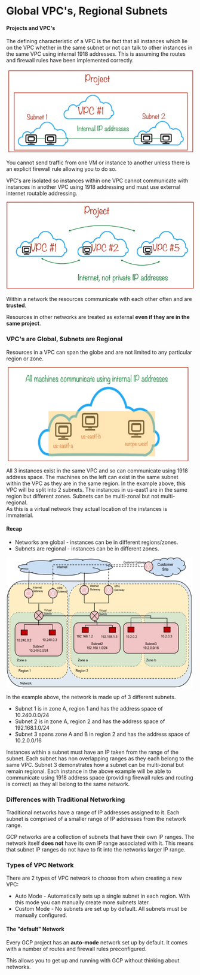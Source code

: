 # Global VPC's, Regional Subnets


#### Projects and VPC's

The defining characteristic of a VPC is the fact that all instances which lie on the VPC whether in the same subnet or not can talk to other instances in the same VPC using internal 1918 addresses. This is assuming the routes and firewall rules have been implemented correctly.

![gcp_project_1.png](attachments/801c0fb4.png)


You cannot send traffic from one VM or instance to another unless there is an explicit firewall rule allowing you to do so.

VPC's are isolated so instances within one VPC cannot communicate with instances in another VPC using 1918 addressing and must use external internet routable addressing.

![gcp_project_2.png](attachments/03bd931d.png)


Within a network the resources communicate with each other often and are **trusted**.

Resources in other networks are treated as external **even if they are in the same project**.

### VPC's are Global, Subnets are Regional

Resources in a VPC can span the globe and are not limited to any particular region or zone.


![gcp_project_3.png](attachments/41fe2b8f.png)

All 3 instances exist in the same VPC and so can communicate using 1918 address space. The machines on the left can exist in the same subnet within the VPC as they are in the same region. In the example above, this VPC will be split into 2 subnets. The instances in us-east1 are in the same region but different zones. Subnets can be multi-zonal but not multi-regional.  
As this is a virtual network they actual location of the instances is immaterial.

#### Recap

- Networks are global - instances can be in different regions/zones.
- Subnets are regional - instances can be in different zones.

![gcp_network_1.png](attachments/6c38683e.png)


In the example above, the network is made up of 3 different subnets.

- Subnet 1 is in zone A, region 1 and has the address space of 10.240.0.0/24
- Subnet 2 is in zone A, region 2 and has the address space of 192.168.1.0/24
- Subnet 3 spans zone A and B in region 2 and has the address space of 10.2.0.0/16

Instances within a subnet must have an IP taken from the range of the subnet. Each subnet has non overlapping ranges as they each belong to the same VPC. Subnet 3 demonstrates how a subnet can be multi-zonal but remain regional. Each instance in the above example will be able to communicate using 1918 address space (providing firewall rules and routing is correct) as they all belong to the same network.


### Differences with Traditional Networking

Traditional networks have a range of IP addresses assigned to it. Each subnet is comprised of a smaller range of IP addresses from the network range.

GCP networks are a collection of subnets that have their own IP ranges. The network itself **does not** have its own IP range associated with it. This means that subnet IP ranges do not have to fit into the networks larger IP range.



### Types of VPC Network

There are 2 types of VPC network to choose from when creating a new VPC:

- Auto Mode - Automatically sets up a single subnet in each region. With this mode you can manually create more subnets later.
- Custom Mode - No subnets are set up by default. All subnets must be manually configured.



#### The "default" Network

Every GCP project has an **auto-mode** network set up by default. It comes with a number of routes and firewall rules preconfigured.

This allows you to get up and running with GCP without thinking about networks.